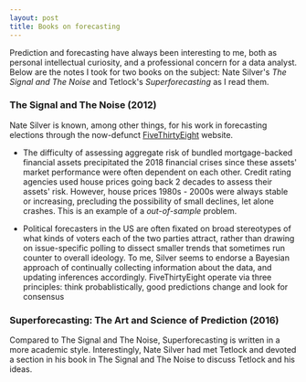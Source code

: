 ```yaml
---
layout: post
title: Books on forecasting
---
```


Prediction and forecasting have always been interesting to me, both as personal intellectual curiosity, and a professional concern for a data analyst. Below are the notes I took for two books on the subject: Nate Silver's _The Signal and The Noise_ and Tetlock's _Superforecasting_ as I read them. 

### The Signal and The Noise (2012)

Nate Silver is known, among other things, for his work in forecasting elections through the now-defunct [FiveThirtyEight](https://en.wikipedia.org/wiki/FiveThirtyEight) website.

- The difficulty of assessing aggregate risk of bundled mortgage-backed financial assets precipitated the 2018 financial crises since these assets' market performance were often dependent on each other. Credit rating agencies used house prices going back 2 decades to assess their assets' risk. However, house prices 1980s - 2000s were always stable or increasing, precluding the possibility of small declines, let alone crashes. This is an example of a _out-of-sample_ problem.

- Political forecasters in the US are often fixated on broad stereotypes of what kinds of voters each of the two parties attract, rather than drawing on issue-specific polling to dissect smaller trends that sometimes run counter to overall ideology. To me, Silver seems to endorse a Bayesian approach of continually collecting information about the data, and updating inferences accordingly. FiveThirtyEight operate via three principles: think probablistically, good predictions change and look for consensus


### Superforecasting: The Art and Science of Prediction (2016)

Compared to The Signal and The Noise, Superforecasting is written in a more academic style.  Interestingly, Nate Silver had met Tetlock and devoted a section in his book in The Signal and The Noise to discuss Tetlock and his ideas.

